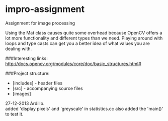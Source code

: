 impro-assignment
================

Assignment for image processing

Using the Mat class causes quite some overhead because OpenCV offers a lot more functionality and different types than we need. Playing around with loops and type casts can get you a better idea of what values you are dealing with.

###Interesting links:
http://docs.opencv.org/modules/core/doc/basic_structures.html#

###Project structure:
- [includes] - header files
- [src] - accompanying source files
- [images]

27-12-2013 Ardillo.<br>
added 'display pixels' and 'greyscale' in statistics.cc also added the 'main()' to test it.